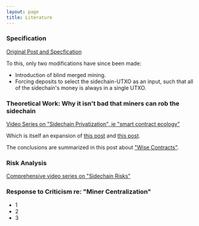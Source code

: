 ```yaml
---
layout: page
title: Literature
---
```


### Specification

[Original Post and Specfication](http://www.truthcoin.info/blog/drivechain/)

To this, only two modifications have since been made:

* Introduction of blind merged mining.
* Forcing deposits to select the sidechain-UTXO as an input, such that all of the sidechain's money is always in a single UTXO. 

### Theoretical Work: Why it isn't bad that miners can rob the sidechain

[Video Series on "Sidechain Privatization", ie "smart contract ecology"](https://www.youtube.com/playlist?list=PLw8-6ARlyVciMH79ZyLOpImsMug3LgNc4)

Which is itself an expansion of [this post](http://www.truthcoin.info/blog/contracts-oracles-sidechains/) and [this post](http://www.truthcoin.info/blog/drivechain-op-code/).

The conclusions are summarized in this post about ["Wise Contracts"](http://www.truthcoin.info/blog/wise-contracts/).


### Risk Analysis

[Comprehensive video series on "Sidechain Risks"](https://www.youtube.com/playlist?list=PLw8-6ARlyVciNjgS_NFhAu-qt7HPf_dtg)

### Response to Criticism re: "Miner Centralization"

* 1
* 2
* 3